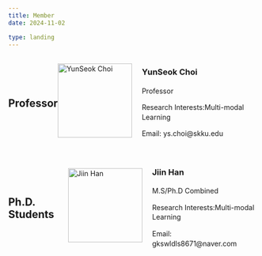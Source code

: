 ```yaml
---
title: Member
date: 2024-11-02

type: landing
---
```





<div style="display: flex; align-items: center; margin-bottom: 20px;">
  <h2 class="section-title">Professor</h2>
  <img src="YunseokChoi.jpg" alt="YunSeok Choi" style="width: 150px; height: auto; margin-right: 20px;"/>

  <div style="line-height: 1.4;">
    <h3>YunSeok Choi</h3>
    <p>Professor</p>
    <p>Research Interests:Multi-modal Learning</p>
    <p>Email: ys.choi@skku.edu</p>
  </div>
</div>





<div style="display: flex; align-items: center; margin-bottom: 20px;">
  <h2 class="section-title">Ph.D. Students</h2>
  <img src="JiinHan.jpg" alt="Jiin Han" style="width: 150px; height: auto; margin-right: 20px;"/>

  <div style="line-height: 1.4;">
    <h3>Jiin Han</h3>
    <p>M.S/Ph.D Combined</p>
    <p>Research Interests:Multi-modal Learning</p>
    <p>Email: gkswldls8671@naver.com</p>
  </div>
</div>